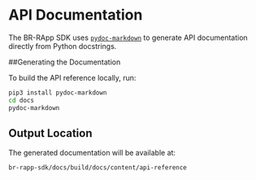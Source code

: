 # API Documentation

The BR-RApp SDK uses [`pydoc-markdown`](https://pydoc-markdown.readthedocs.io/) to generate API documentation directly from Python docstrings.

##Generating the Documentation

To build the API reference locally, run:

```bash
pip3 install pydoc-markdown
cd docs
pydoc-markdown
```

## Output Location
The generated documentation will be available at:
```bash
br-rapp-sdk/docs/build/docs/content/api-reference
